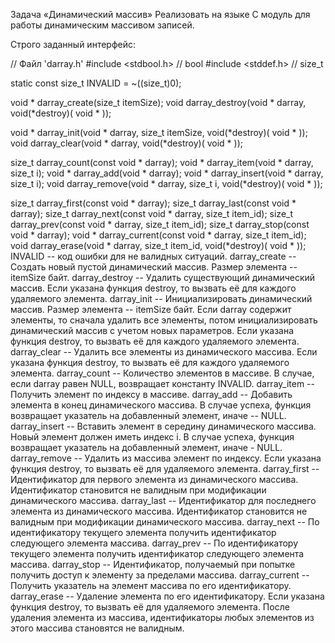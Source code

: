 Задача «Динамический массив»
Реализовать на языке C модуль для работы динамическим массивом записей.

Строго заданный интерфейс:

// Файл 'darray.h'
#include <stdbool.h> // bool
#include <stddef.h>  // size_t

static const size_t INVALID = ~((size_t)0);

void * darray_create(size_t itemSize);
void darray_destroy(void * darray, void(*destroy)( void * ));

void * darray_init(void * darray, size_t itemSize, void(*destroy)( void * ));
void darray_clear(void * darray, void(*destroy)( void * ));

size_t darray_count(const void * darray);
void * darray_item(void * darray, size_t i);
void * darray_add(void * darray);
void * darray_insert(void * darray, size_t i);
void darray_remove(void * darray, size_t i, void(*destroy)( void * ));

size_t darray_first(const void * darray);
size_t darray_last(const void * darray);
size_t darray_next(const void * darray, size_t item_id);
size_t darray_prev(const void * darray, size_t item_id);
size_t darray_stop(const void * darray);
void * darray_current(const void * darray, size_t item_id);
void darray_erase(void * darray, size_t item_id, void(*destroy)( void * ));
INVALID -- код ошибки для не валидных ситуаций.
darray_create -- Создать новый пустой динамический массив. Размер элемента -- itemSize байт.
darray_destroy -- Удалить существующий динамический массив. Если указана функция destroy, то вызвать её для каждого удаляемого элемента.
darray_init -- Инициализировать динамический массив. Размер элемента -- itemSize байт. Если darray содержит элементы, то сначала удалить все элементы, потом инициализировать динамический массив с учетом новых параметров. Если указана функция destroy, то вызвать её для каждого удаляемого элемента.
darray_clear -- Удалить все элементы из динамического массива. Если указана функция destroy, то вызвать её для каждого удаляемого элемента.
darray_сount -- Количество элементов в массиве. В случае, если darray равен NULL, возвращает константу INVALID.
darray_item -- Получить элемент по индексу в массиве.
darray_add -- Добавить элемента в конец динамического массива. В случае успеха, функция возвращает указатель на добавленный элемент, иначе -- NULL.
darray_insert -- Вставить элемент в середину динамического массива. Новый элемент должен иметь индекс i. В случае успеха, функция возвращает указатель на добавленный элемент, иначе - NULL.
darray_remove -- Удалить из массива элемент по индексу. Если указана функция destroy, то вызвать её для удаляемого элемента.
darray_first -- Идентификатор для первого элемента из динамического массива. Идентификатор становится не валидным при модификации динамического массива.
darray_last -- Идентификатор для последнего элемента из динамического массива. Идентификатор становится не валидным при модификации динамического массива.
darray_next -- По идентификатору текущего элемента получить идентификатор следующего элемента массива.
darray_prev -- По идентификатору текущего элемента получить идентификатор следующего элемента массива.
darray_stop -- Идентификатор, получаемый при попытке получить доступ к элементу за пределами массива.
darray_current -- Получить указатель на элемент массива по его идентификатору.
darray_erase -- Удаление элемента по его идентификатору. Если указана функция destroy, то вызвать её для удаляемого элемента. После удаления элемента из массива, идентификаторы любых элементов из этого массива становятся не валидным.